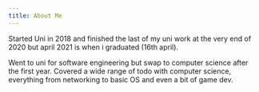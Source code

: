 ```yaml
---
title: About Me
---
```


Started Uni in 2018 and finished the last of my uni work at the very end of 2020 but april 2021 is when i graduated (16th april).

Went to uni for software engineering but swap to computer science after the first year. Covered a wide range of todo with computer science, everything from networking to basic OS and even a bit of game dev.

